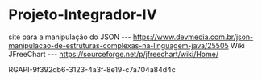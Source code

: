 # Projeto-Integrador-IV

site para a manipulação do JSON --- https://www.devmedia.com.br/json-manipulacao-de-estruturas-complexas-na-linguagem-java/25505
Wiki JFreeChart --- https://sourceforge.net/p/jfreechart/wiki/Home/



RGAPI-9f392db6-3123-4a3f-8e19-c7a704a84d4c
